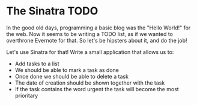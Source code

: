 # The Sinatra TODO

In the good old days, programming a basic blog was the "Hello World!" for the web. Now it seems to be writing a TODO list,
as if we wanted to overthrone Evernote for that. So let's be hipsters about it, and do the job!

Let's use Sinatra for that! Write a small application that allows us to:

* Add tasks to a list
* We should be able to mark a task as done
* Once done we should be able to delete a task
* The date of creation should be shown together with the task
* If the task contains the word urgent the task will become the most prioritary
